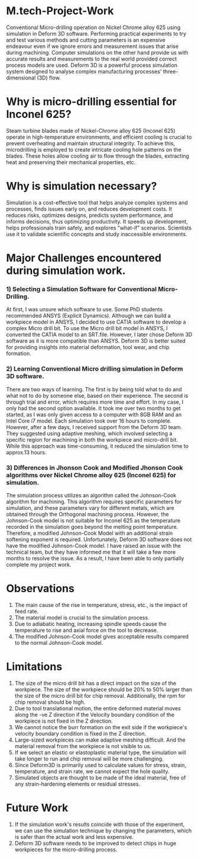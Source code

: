 # M.tech-Project-Work
Conventional Micro-drilling operation on Nickel Chrome alloy 625 using simulation in Deform 3D software. Performing practical experiments to try and test various methods and cutting parameters is an expensive endeavour even if we ignore errors and measurement issues that arise during machining. Computer simulations on the other hand provide us with accurate results and measurements to the real world provided correct process models are used. Deform 3D is a powerful process simulation system designed to analyse complex manufacturing processes' three-dimensional (3D) flow.

# Why is micro-drilling essential for Inconel 625?
Steam turbine blades made of Nickel-Chrome alloy 625 (Inconel 625) operate in high-temperature environments, and efficient cooling is crucial to prevent overheating and maintain structural integrity. To achieve this, microdrilling is employed to create intricate cooling hole patterns on the blades. These holes allow cooling air to flow through the blades, extracting heat and preserving their mechanical properties, etc.

# Why is simulation necessary?
Simulation is a cost-effective tool that helps analyze complex systems and processes, finds issues early on, and reduces development costs. It reduces risks, optimizes designs, predicts system performance, and informs decisions, thus optimizing productivity. It speeds up development, helps professionals train safely, and explores "what-if" scenarios. Scientists use it to validate scientific concepts and study inaccessible environments.

# Major Challenges encountered during simulation work. 
### 1) Selecting a Simulation Software for Conventional Micro-Drilling.
At first, I was unsure which software to use. Some PhD students recommended ANSYS (Explicit Dynamics). Although we can build a workpiece model in ANSYS, I decided to use CATIA software to develop a complex Micro drill bit. To use the Micro drill bit model in ANSYS, I converted the CATIA model to an SRT.file. However, I later chose Deform 3D software as it is more compatible than ANSYS. Deform 3D is better suited for providing insights into material deformation, tool wear, and chip formation. 

### 2) Learning Conventional Micro drilling simulation in Deform 3D software.
There are two ways of learning. The first is by being told what to do and what not to do by someone else, based on their experience. The second is through trial and error, which requires more time and effort. In my case, I only had the second option available. It took me over two months to get started, as I was only given access to a computer with 8GB RAM and an Intel Core i7 model. Each simulation took over 16 hours to complete. However, after a few days, I received support from the Deform 3D team. They suggested using adaptive meshing, which involved selecting a specific region for machining in both the workpiece and micro-drill bit. While this approach was time-consuming, it reduced the simulation time to approx.13 hours.

### 3) Differences in Jhonson Cook and Modified Jhonson Cook algorithms over Nickel Chrome alloy 625 (Inconel 625) for simulation.
The simulation process utilizes an algorithm called the Johnson-Cook algorithm for machining. This algorithm requires specific parameters for simulation, and these parameters vary for different metals, which are obtained through the Orthogonal machining process. However, the Johnson-Cook model is not suitable for Inconel 625 as the temperature recorded in the simulation goes beyond the melting point temperature. Therefore, a modified Johnson-Cook Model with an additional strain softening exponent is required. Unfortunately, Deform 3D software does not have the modified Johnson-Cook model. I have raised an issue with the technical team, but they have informed me that it will take a few more months to resolve the issue. As a result, I have been able to only partially complete my project work.

# Observations
1) The main cause of the rise in temperature, stress, etc., is the impact of feed rate.
2) The material model is crucial to the simulation process.
3) Due to adiabatic heating, increasing spindle speeds cause the temperature to rise and axial force on the tool to decrease.
4) The modified Johnson-Cook model gives acceptable results compared to the normal Johnson-Cook model. 

# Limitations
1) The size of the micro drill bit has a direct impact on the size of the workpiece. The size of the workpiece should be 20% to 50% larger than the size of the micro drill 
   bit for chip removal. Additionally, the rpm for chip removal should be high.
2) Due to tool translational motion, the entire deformed material moves along the -ve Z direction if the Velocity boundary condition of the workpiece is not fixed in the Z 
   direction.
3) We cannot notice the burr formation on the exit side if the workpiece's velocity boundary condition is fixed in the Z direction.
4) Large-sized workpieces can make adaptive meshing difficult. And the material removal from the workpiece is not visible to us.
5) If we select an elastic or elastoplastic material type, the simulation will take longer to run and chip removal will be more challenging.
6) Since Deform3D is primarily used to calculate values for stress, strain, temperature, and strain rate, we cannot expect the hole quality. 
7) Simulated objects are thought to be made of the ideal material, free of any strain-hardening elements or residual stresses. 

# Future Work
1) If the simulation work's results coincide with those of the experiment, we can use the simulation technique by changing the parameters, which is safer than the actual 
   work and less expensive.
2) Deform 3D software needs to be improved to detect chips in huge workpieces for the micro-drilling process.


